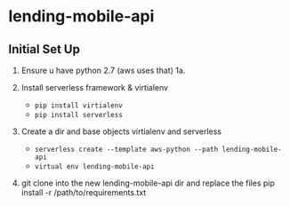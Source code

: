 # lending-mobile-api

## Initial Set Up

1. Ensure u have python 2.7 (aws uses that)
  1a.
2. Install serverless framework & virtialenv
    - `pip install virtialenv`
    - `pip install serverless`

3. Create a dir and base objects virtialenv and serverless
    - `serverless create --template aws-python --path lending-mobile-api`
    - `virtual env lending-mobile-api`

4. git clone into the new lending-mobile-api dir and replace the files
pip install -r /path/to/requirements.txt